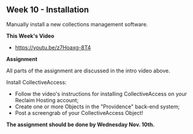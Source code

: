 ## Week 10 - Installation

Manually install a new collections management software.

**This Week's Video**

- <https://youtu.be/z7Hoaxg-8T4>

**Assignment**

All parts of the assignment are discussed in the intro video above.

Install CollectiveAccess:
- Follow the video's instructions for installing CollectiveAccess on your Reclaim Hosting account;
- Create one or more Objects in the "Providence" back-end system;
- Post a screengrab of your CollectiveAccess Object!

**The assignment should be done by Wednesday Nov. 10th.**
